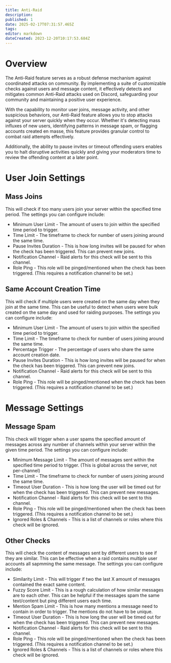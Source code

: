 ```yaml
---
title: Anti-Raid
description: 
published: 1
date: 2025-02-17T07:31:57.465Z
tags: 
editor: markdown
dateCreated: 2023-12-20T10:17:53.684Z
---
```


# Overview
The Anti-Raid feature serves as a robust defense mechanism against coordinated attacks on community. By implementing a suite of customizable checks against users and message content, it effectively detects and mitigates common Anti-Raid attacks used on Discord, safeguarding your community and maintaining a positive user experience.

With the capability to monitor user joins, message activity, and other suspicious behaviors, our Anti-Raid feature allows you to stop attacks against your server quickly when they occur. Whether it's detecting mass influxes of new users, identifying patterns in message spam, or flagging accounts created en masse, this feature provides granular control to combat raid attempts effectively.

Additionally, the ability to pause invites or timeout offending users enables you to halt disruptive activities quickly and giving your moderators time to review the offending content at a later point.

# User Join Settings
## Mass Joins
This will check if too many users join your server within the specified time period. The settings you can configure include:
* Minimum User Limit - The amount of users to join within the specified time period to trigger.
* Time Limit - The timeframe to check for number of users joining around the same time.
* Pause Invites Duration - This is how long invites will be paused for when the check has been triggered. This can prevent new joins.
* Notification Channel - Raid alerts for this check will be sent to this channel.
* Role Ping - This role will be pinged/mentioned when the check has been triggered. (This requires a notification channel to be set.)

## Same Account Creation Time
This will check if multiple users were created on the same day when they join at the same time. This can be useful to detect when users were bulk created on the same day and used for raiding purposes. The settings you can configure include:
* Minimum User Limit - The amount of users to join within the specified time period to trigger.
* Time Limit - The timeframe to check for number of users joining around the same time.
* Percentage Trigger - The percentage of users who share the same account creation date.
* Pause Invites Duration - This is how long invites will be paused for when the check has been triggered. This can prevent new joins.
* Notification Channel - Raid alerts for this check will be sent to this channel.
* Role Ping - This role will be pinged/mentioned when the check has been triggered. (This requires a notification channel to be set.)

# Message Settings
## Message Spam
This check will trigger when a user spams the specified amount of messages across any number of channels within your server within the given time period. The settings you can configure include:
* Minimum Message Limit - The amount of messages sent within the specified time period to trigger. (This is global across the server, not per-channel)
* Time Limit - The timeframe to check for number of users joining around the same time.
* Timeout User Duration - This is how long the user will be timed out for when the check has been triggered. This can prevent new messages.
* Notification Channel - Raid alerts for this check will be sent to this channel.
* Role Ping - This role will be pinged/mentioned when the check has been triggered. (This requires a notification channel to be set.)
* Ignored Roles & Channels - This is a list of channels or roles where this check will be ignored.

## Other Checks
This will check the content of messages sent by different users to see if they are similar. This can be effective when a raid contains multiple user accounts all sapmming the same message. The settings you can configure include:
* Similarity Limit - This will trigger if two the last X amount of messages contained the exact same content.
* Fuzzy Score Limit - This is a rough calculation of how similar messages are to each other. This can be helpful if the messages spam the same text/content but ping different users each time.
* Mention Spam Limit - This is how many mentions a message need to contain in order to trigger. The mentions do not have to be unique.
* Timeout User Duration - This is how long the user will be timed out for when the check has been triggered. This can prevent new messages.
* Notification Channel - Raid alerts for this check will be sent to this channel.
* Role Ping - This role will be pinged/mentioned when the check has been triggered. (This requires a notification channel to be set.)
* Ignored Roles & Channels - This is a list of channels or roles where this check will be ignored.
